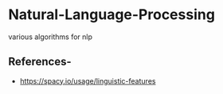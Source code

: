 # Natural-Language-Processing
various algorithms for nlp

## References-
* https://spacy.io/usage/linguistic-features
